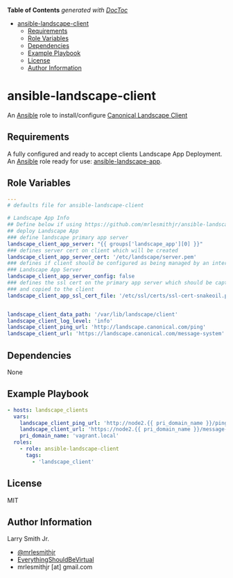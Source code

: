 <!-- START doctoc generated TOC please keep comment here to allow auto update -->
<!-- DON'T EDIT THIS SECTION, INSTEAD RE-RUN doctoc TO UPDATE -->
**Table of Contents**  *generated with [DocToc](https://github.com/thlorenz/doctoc)*

- [ansible-landscape-client](#ansible-landscape-client)
  - [Requirements](#requirements)
  - [Role Variables](#role-variables)
  - [Dependencies](#dependencies)
  - [Example Playbook](#example-playbook)
  - [License](#license)
  - [Author Information](#author-information)

<!-- END doctoc generated TOC please keep comment here to allow auto update -->

# ansible-landscape-client

An [Ansible](https://www.ansible.com) role to install/configure [Canonical Landscape Client](https://landscape.canonical.com/)

## Requirements

A fully configured and ready to accept clients Landscape App Deployment. An
[Ansible](https://www.ansible.com) role ready for use: [ansible-landscape-app](https://github.com/mrlesmithjr/ansible-landscape-app).

## Role Variables

```yaml
---
# defaults file for ansible-landscape-client

# Landscape App Info
## Define below if using https://github.com/mrlesmithjr/ansible-landscape-app to
## deploy Landscape App
### define landscape primary app server
landscape_client_app_server: "{{ groups['landscape_app'][0] }}"
### defines server cert on client which will be created
landscape_client_app_server_cert: '/etc/landscape/server.pem'
### defines if client should be configured as being managed by an internal
### Landscape App Server
landscape_client_app_server_config: false
### defines the ssl cert on the primary app server which should be captured
### and copied to the client
landscape_client_app_ssl_cert_file: '/etc/ssl/certs/ssl-cert-snakeoil.pem'


landscape_client_data_path: '/var/lib/landscape/client'
landscape_client_log_level: 'info'
landscape_client_ping_url: 'http://landscape.canonical.com/ping'
landscape_client_url: 'https://landscape.canonical.com/message-system'
```

## Dependencies

None

## Example Playbook

```yaml
- hosts: landscape_clients
  vars:
    landscape_client_ping_url: 'http://node2.{{ pri_domain_name }}/ping'
    landscape_client_url: 'https://node2.{{ pri_domain_name }}/message-system'
    pri_domain_name: 'vagrant.local'
  roles:
    - role: ansible-landscape-client
      tags:
        - 'landscape_client'
```

## License

MIT

## Author Information

Larry Smith Jr.

-   [@mrlesmithjr](https://www.twitter.com/mrlesmithjr)
-   [EverythingShouldBeVirtual](http://www.everythingshouldbevirtual.com)
-   mrlesmithjr [at] gmail.com
